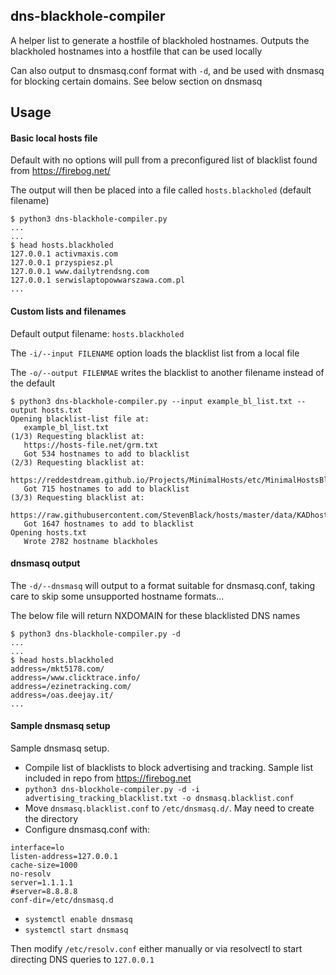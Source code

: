 ## dns-blackhole-compiler
A helper list to generate a hostfile of blackholed hostnames. Outputs the blackholed hostnames into a hostfile that can be used locally

Can also output to dnsmasq.conf format with `-d`, and be used with dnsmasq for blocking certain domains. See below section on dnsmasq

## Usage

#### Basic local hosts file
Default with no options will pull from a preconfigured list of blacklist found from https://firebog.net/

The output will then be placed into a file called `hosts.blackholed` (default filename)
```
$ python3 dns-blackhole-compiler.py 
...
...
$ head hosts.blackholed
127.0.0.1 activmaxis.com
127.0.0.1 przyspiesz.pl
127.0.0.1 www.dailytrendsng.com
127.0.0.1 serwislaptopowwarszawa.com.pl
...
```

#### Custom lists and filenames
Default output filename: `hosts.blackholed`

The `-i/--input FILENAME` option loads the blacklist list from a local file

 The `-o/--output FILENMAE` writes the blacklist to another filename instead of the default
```
$ python3 dns-blackhole-compiler.py --input example_bl_list.txt --output hosts.txt
Opening blacklist-list file at:
   example_bl_list.txt
(1/3) Requesting blacklist at:
   https://hosts-file.net/grm.txt
   Got 534 hostnames to add to blacklist
(2/3) Requesting blacklist at:
   https://reddestdream.github.io/Projects/MinimalHosts/etc/MinimalHostsBlocker/minimalhosts
   Got 715 hostnames to add to blacklist
(3/3) Requesting blacklist at:
   https://raw.githubusercontent.com/StevenBlack/hosts/master/data/KADhosts/hosts
   Got 1647 hostnames to add to blacklist
Opening hosts.txt
   Wrote 2782 hostname blackholes
```

#### dnsmasq output
The `-d/--dnsmasq` will output to a format suitable for dnsmasq.conf, taking care to skip some unsupported hostname formats...

The below file will return NXDOMAIN for these blacklisted DNS names
```
$ python3 dns-blackhole-compiler.py -d
...
...
$ head hosts.blackholed 
address=/mkt5178.com/
address=/www.clicktrace.info/
address=/ezinetracking.com/
address=/oas.deejay.it/
...
```

#### Sample dnsmasq setup
Sample dnsmasq setup.

* Compile list of blacklists to block advertising and tracking. Sample list included in repo from https://firebog.net 
* `python3 dns-blockhole-compiler.py -d -i advertising_tracking_blacklist.txt -o dnsmasq.blacklist.conf`
* Move `dnsmasq.blacklist.conf` to `/etc/dnsmasq.d/`. May need to create the directory
* Configure dnsmasq.conf with:
```
interface=lo
listen-address=127.0.0.1
cache-size=1000
no-resolv
server=1.1.1.1
#server=8.8.8.8
conf-dir=/etc/dnsmasq.d
```
* `systemctl enable dnsmasq`
* `systemctl start dnsmasq`

Then modify `/etc/resolv.conf` either manually or via resolvectl to start directing DNS queries to `127.0.0.1`
